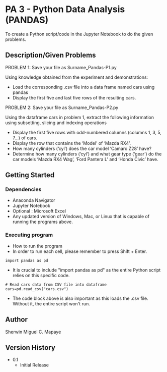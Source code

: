 # PA 3 - Python Data Analysis (PANDAS)

To create a Python script/code in the Jupyter Notebook to do the given problems.

## Description/Given Problems

PROBLEM 1: Save your file as Surname_Pandas-P1.py

Using knowledge obtained from the experiment and demonstrations:
   - Load the corresponding .csv file into a data frame named cars using pandas
   - Display the first five and last five rows of the resulting cars.

PROBLEM 2: Save your file as Surname_Pandas-P2.py

Using the dataframe cars in problem 1, extract the following information using subsetting, slicing and indexing operations
   - Display the first five rows with odd-numbered columns (columns 1, 3, 5, 7…) of cars.
   - Display the row that contains the ‘Model’ of ‘Mazda RX4’.
   - How many cylinders (‘cyl’) does the car model ‘Camaro Z28’ have?
   - Determine how many cylinders (‘cyl’) and what gear type (‘gear’) do the car models ‘Mazda RX4 Wag’, ‘Ford Pantera L’ and ‘Honda Civic’ have.

## Getting Started

### Dependencies

* Anaconda Navigator
* Jupyter Notebook
* Optional : Microsoft Excel
* Any updated version of Windows, Mac, or Linux that is capable of running the programs above.

### Executing program

* How to run the program
* In order to run each cell, please remember to press Shift + Enter.
```
import pandas as pd
```
* It is crucial to include "import pandas as pd" as the entire Python script relies on this specific code.
```
# Read cars data from CSV file into dataframe
cars=pd.read_csv("cars.csv")
```
* The code block above is also important as this loads the .csv file. Without it, the entire script won't run.

## Author

Sherwin Miguel C. Mapaye

## Version History
* 0.1
    * Initial Release
